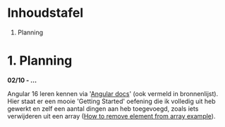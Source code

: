 # Inhoudstafel

1. Planning

# 1. Planning
**02/10 - ...** 

Angular 16 leren kennen via '[Angular docs](https://angular.io/start)' (ook vermeld in bronnenlijst). Hier staat er een mooie 'Getting Started' oefening die ik volledig uit heb gewerkt en zelf een aantal dingen aan heb toegevoegd, zoals iets verwijderen uit een array ([How to remove element from array example](https://www.itsolutionstuff.com/post/angular-how-to-remove-element-from-arrayexample.html)).

